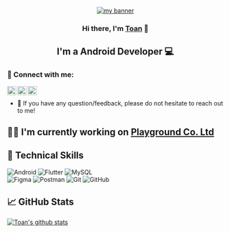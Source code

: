 <p align="center">
  <a href="https://github.com/ngoctoan99" target="_blank" rel="noreferrer"><img src="https://1.bp.blogspot.com/-7A4WynwLsMw/XbBpCXG8fHI/AAAAAAAAMt4/uOa1bpLskYgrwGbllhSu2SDj_Mig8SXJQCLcBGAsYHQ/s1600/2000_600px.gif" alt="my banner"></a>
</p>
<h3 align="center">
Hi there, I'm <a href="https://github.com/ngoctoan99" target="_blank" rel="noreferrer">Toan</a> 👋
</h3>

<h2 align="center">
I'm a Android Developer 💻
</h2> 


### 🤝 Connect with me:

<a href="https://www.linkedin.com/in/toan-nguyen-ngoc-a9119421b/"><img align="left" src="https://raw.githubusercontent.com/yushi1007/yushi1007/main/images/linkedin.svg" alt="Nguyễn Ngọc Toàn | LinkedIn" width="21px"/></a>
<a href="https://www.facebook.com/toan21101999/"><img align="left" src="https://www.google.com/s2/favicons?sz=128&domain=https://facebook.com" alt="Nguyễn Ngọc Toàn | Facebook" width="21px"/></a>
<a href="https://github.com/ngoctoan99"><img align="left" src="https://www.google.com/s2/favicons?sz=128&domain=https://github.com" alt="Nguyễn Ngọc Toàn | Github" width="21px"/></a>
</br>
- 💬 If you have any question/feedback, please do not hesitate to reach out to me!
  
## 🧑‍💻 I'm currently working on <a href="https://www.playgroundx.site/" target="_blank" rel="noreferrer">Playground Co. Ltd</a>

## 💼 Technical Skills

![Android](https://img.shields.io/badge/android-%42f569.svg?style=for-the-badge&logo=android&logoColor=white)
![Flutter](https://img.shields.io/badge/flutter-%232361DAFB.svg?style=for-the-badge&logo=flutter&logoColor=white)
![MySQL](https://img.shields.io/badge/mysql-FF6C37.svg?style=for-the-badge&logo=mysql&logoColor=white)
</br>
![Figma](https://img.shields.io/badge/figma-%23F24E1E.svg?style=for-the-badge&logo=figma&logoColor=white)
![Postman](https://img.shields.io/badge/Postman-FF6C37?style=for-the-badge&logo=postman&logoColor=white)
![Git](https://img.shields.io/badge/git-%23F05033.svg?style=for-the-badge&logo=git&logoColor=white)
![GitHub](https://img.shields.io/badge/github-%23121011.svg?style=for-the-badge&logo=github&logoColor=white)

## 📈 GitHub Stats 

[![Toan's github stats](https://github-readme-stats.vercel.app/api?username=ngoctoan99)](https://github.com/ngoctoan99)
